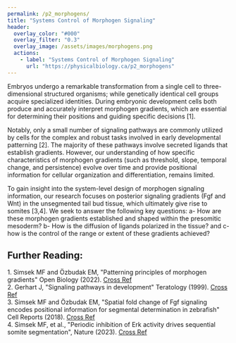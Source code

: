 ```yaml
---
permalink: /p2_morphogens/
title: "Systems Control of Morphogen Signaling"
header:
  overlay_color: "#000"
  overlay_filter: "0.3"
  overlay_image: /assets/images/morphogens.png
  actions:
    - label: "Systems Control of Morphogen Signaling"
      url: "https://physicalbiology.ca/p2_morphogens"
---
```

<section>
<p>Embryos undergo a remarkable transformation from a single cell to three-dimensional structured organisms; while genetically identical cell groups acquire specialized identities. During embryonic development cells both produce and accurately interpret morphogen gradients, which are essential for determining their positions and guiding specific decisions [1].
<p>Notably, only a small number of signaling pathways are commonly utilized by cells for the complex and robust tasks involved in early developmental patterning [2]. The majority of these pathways involve secreted ligands that establish gradients. However, our understanding of how specific characteristics of morphogen gradients (such as threshold, slope, temporal change, and persistence) evolve over time and provide positional information for cellular organization and differentiation, remains limited.
<p>To gain insight into the system-level design of morphogen signaling information, our research focuses on posterior signaling gradients (Fgf and Wnt) in the unsegmented tail bud tissue, which ultimately give rise to somites [3,4]. We seek to answer the following key questions: a- How are these morphogen gradients established and shaped within the presomitic mesoderm? b- How is the diffusion of ligands polarized in the tissue? and c- how is the control of the range or extent of these gradients achieved?	
</section>
<p>
<h2>Further Reading:</h2>
<p style="margin : 0; padding-top:0;"> 1. Simsek MF and Özbudak EM, "Patterning principles of morphogen gradients" Open Biology (2022). <a href="https://royalsocietypublishing.org/doi/10.1098/rsob.220224" target="_blank" class="button">Cross Ref</a></p>
<p style="margin : 0; padding-top:0;"> 2. Gerhart J, "Signaling pathways in development" Teratology (1999). <a href="https://onlinelibrary.wiley.com/doi/abs/10.1002/%28SICI%291096-9926%28199910%2960%3A4<226%3A%3AAID-TERA7>3.0.CO%3B2-W" target="_blank" class="button">Cross Ref</a> </p>
<p style="margin : 0; padding-top:0;"> 3. Simsek MF and Özbudak EM, "Spatial fold change of Fgf signaling encodes positional information for segmental determination in zebrafish" Cell Reports (2018). <a href="https://www.cell.com/cell-reports/fulltext/S2211-1247(18)30918-5" target="_blank" class="button">Cross Ref</a> </p>
<p style="margin : 0; padding-top:0;"> 4. Simsek MF, et al., "Periodic inhibition of Erk activity drives sequential somite segmentation", Nature (2023). <a href="https://www.nature.com/articles/s41586-022-05527-x" target="_blank" class="button">Cross Ref</a> </p>						
							